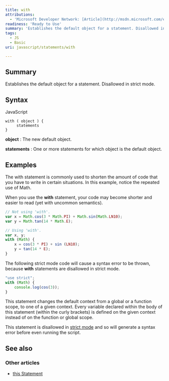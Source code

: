 ```yaml
---
title: with
attributions:
  - 'Microsoft Developer Network: [Article](http://msdn.microsoft.com/en-us/library/ie/b294afx9(v=vs.94).aspx)'
readiness: 'Ready to Use'
summary: 'Establishes the default object for a statement. Disallowed in strict mode.'
tags:
  - JS
  - Basic
uri: javascript/statements/with

---
```

## Summary

Establishes the default object for a statement. Disallowed in strict mode.

## Syntax

<span class="language">JavaScript</span>

    with ( object ) {
         statements
    }

**object**
:   The new default object.

**statements**
:   One or more statements for which object is the default object.

## Examples

The with statement is commonly used to shorten the amount of code that you have to write in certain situations. In this example, notice the repeated use of Math.

When you use the **with** statement, your code may become shorter and easier to read (yet with uncommon semantics).

``` js
// Not using 'with'.
var x = Math.cos(3 * Math.PI) + Math.sin(Math.LN10);
var y = Math.tan(14 * Math.E);

// Using 'with'.
var x, y;
with (Math) {
    x = cos(3 * PI) + sin (LN10);
    y = tan(14 * E);
}
```

The following strict mode code will cause a syntax error to be thrown, because **with** statements are disallowed in strict mode.

``` js
"use strict";
with (Math) {
    console.log(cos(3));
}
```

This statement changes the default context from a global or a function scope, to one of a given context. Every variable declared within the body of this statement (within the curly brackets) is defined on the given context instead of on the function or global scope.

 This statement is disallowed in [strict mode](/javascript/directives/use_strict) and so will generate a syntax error before even running the script.

## See also

### Other articles

-   [this Statement](/javascript/statements/this)

